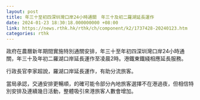 ```yaml
---
layout: post
title: 年三十至初四深圳灣口岸24小時通關　年三十及初二羅湖延長運作
date: 2024-01-23 18:30:18.000000000 +08:00
link: https://news.rthk.hk/rthk/ch/component/k2/1737428-20240123.htm
categories: rthk
---
```


政府在農曆新年期間實施特別通關安排，年三十至年初四深圳灣口岸24小時通關，年三十及年初二羅湖口岸延長運作至凌晨2時。港鐵東鐵綫相應延長服務。

行政長官李家超說，羅湖口岸延長運作，有助分流旅客。

當局承認，交通安排更暢順，的確可能令部分內地旅客選擇不在港過夜，但相信特別安排及連續幾日活動，整體吸引來港旅客人數會增加。
